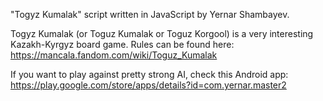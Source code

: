 "Togyz Kumalak" script written in JavaScript by Yernar Shambayev.

Togyz Kumalak (or Toguz Kumalak or Toguz Korgool) is a very interesting 
Kazakh-Kyrgyz board game.
Rules can be found here: https://mancala.fandom.com/wiki/Toguz_Kumalak

If you want to play against pretty strong AI, check this Android app:
https://play.google.com/store/apps/details?id=com.yernar.master2

